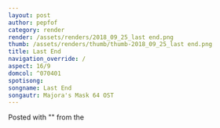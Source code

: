 ```yaml
---
layout: post
author: pepfof
category: render
render: /assets/renders/2018_09_25_last end.png
thumb: /assets/renders/thumb/thumb-2018_09_25_last end.png
title: Last End
navigation_override: /
aspect: 16/9
domcol: ^070401
spotisong: 
songname: Last End
songautr: Majora's Mask 64 OST
---
```


<!--USER BEGIN 1-->

<!--USER END 1-->

<!--more-->
<!--USER BEGIN 2-->
Posted with "" from the 
<!--USER END 2-->

